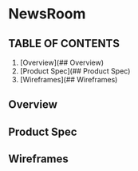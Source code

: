 # NewsRoom

## TABLE OF CONTENTS 
1. [Overview](## Overview) 
2. [Product Spec](## Product Spec)
3. [Wireframes](## Wireframes)

## Overview


## Product Spec


## Wireframes


